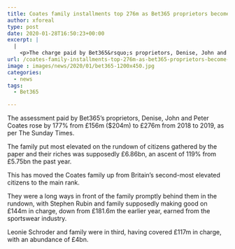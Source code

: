 ```yaml
---
title: Coates family installments top 276m as Bet365 proprietors become Britain s most elevated taxpayers
author: xforeal 
type: post
date: 2020-01-28T16:50:23+00:00
excerpt: |
  |
    <p>The charge paid by Bet365&rsquo;s proprietors, Denise, John and Peter Coates rose by 177&percnt; from &pound;156m ($204m) to &pound;276m from 2018 to 2019, as per The Sunday Times </p>
url: /coates-family-installments-top-276m-as-bet365-proprietors-become-britain-s-most-elevated-taxpayers/
image : images/news/2020/01/bet365-1200x450.jpg
categories:
  - news
tags:
  - Bet365

---
```

<span style="font-weight: 400;">The assessment paid by Bet365’s proprietors, Denise, John and Peter Coates rose by 177% from £156m ($204m) to £276m from 2018 to 2019, as per The Sunday Times.</span>

<span style="font-weight: 400;">The family put most elevated on the rundown of citizens gathered by the paper and their riches was supposedly £6.86bn, an ascent of 119% from £5.75bn the past year.</span>

<span style="font-weight: 400;">This has moved the Coates family up from Britain’s second-most elevated citizens to the main rank.</span>

<span style="font-weight: 400;">They were a long ways in front of the family promptly behind them in the rundown, with Stephen Rubin and family supposedly making good on £144m in charge, down from £181.6m the earlier year, earned from the sportswear industry.</span>

<span style="font-weight: 400;">Leonie Schroder and family were in third, having covered £117m in charge, with an abundance of £4bn.</span>